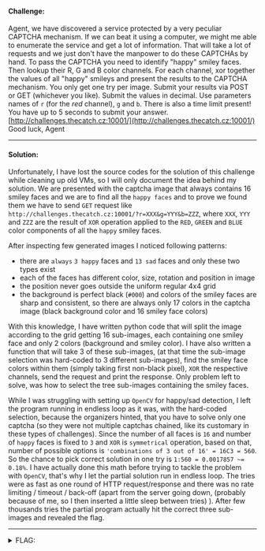 #### Challenge:

Agent, we have discovered a service protected by a very peculiar CAPTCHA mechanism. If we can beat it using a computer, we might me able to enumerate the service and get a lot of information. That will take a lot of requests and we just don't have the manpower to do these CAPTCHAs by hand. To pass the CAPTCHA you need to identify "happy" smiley faces. Then lookup their R, G and B color channels. For each channel, xor together the values of all "happy" smileys and present the results to the CAPTCHA mechanism. You only get one try per image. Submit your results via POST or GET (whichever you like). Submit the values in decimal. Use parameters names of `r` (for the _red_ channel), `g` and `b`. There is also a time limit present! You have up to 5 seconds to submit your answer. [http://challenges.thecatch.cz:10001/](http://challenges.thecatch.cz:10001/) Good luck, Agent

---

#### Solution:

Unfortunately, I have lost the source codes for the solution of this challenge while cleaning up old VMs, so I will only document the idea behind my solution. We are presented with the captcha image that always contains 16 smiley faces and we are to find all the `happy faces` and to prove we found them we have to send `GET` request like `http://challenges.thecatch.cz:10001/?r=XXX&g=YYY&b=ZZZ`, where `XXX`, `YYY` and `ZZZ` are the result of `XOR` operation applied to the `RED`, `GREEN` and `BLUE` color components of all the `happy` smiley faces.

After inspecting few generated images I noticed following patterns:
- there are `always` `3 happy` faces and `13 sad` faces and only these two types exist
- each of the faces has different color, size, rotation and position in image
- the position never goes outside the uniform regular 4x4 grid
- the background is perfect black (`#000`) and colors of the smiley faces are sharp and consistent, so there are always only 17 colors in the captcha image (black background color and 16 smiley face colors)

With this knowledge, I have written python code that will split the image according to the grid getting 16 sub-images, each containing one smiley face and only 2 colors (background and smiley color). I have also written a function that will take 3 of these sub-images, (at that time the sub-image selection was hard-coded to 3 different sub-images), find the smiley face colors within them (simply taking first non-black pixel), `XOR` the respective channels, send the request and print the response. Only problem left to solve, was how to select the tree sub-images containing the smiley faces.

While I was struggling with setting up `OpenCV` for happy/sad detection, I left the program running in endless loop as it was, with the hard-coded selection, because the organizers hinted, that you have to solve only one captcha (so they were not multiple captchas chained, like its customary in these types of challenges). Since the number of all faces is `16` and number of `happy` faces is fixed to `3` and `XOR` is `symmetrical` operation, based on that, number of possible options is `'combinations of 3 out of 16' = 16C3 = 560`. So the chance to pick correct solution in one try is `1:560 = 0.0017857 ~= 0.18%`. I have actually done this math before trying to tackle the problem with `OpenCV`, that's why I let the partial solution run in endless loop. The tries were as fast as one round of HTTP request/response and there was no rate limiting / timeout / back-off (apart from the server going down, (probably because of me, so I then inserted a little sleep between tries) ). After few thousands tries the partial program actually hit the correct three sub-images and revealed the flag.

---

<details><summary>FLAG:</summary>

```
CT18-8Bl8-5Eyl-QGbO-GoY2
```

</details>
